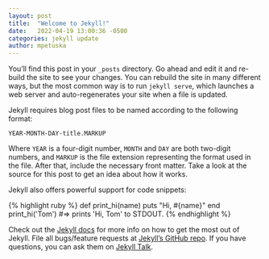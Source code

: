 ```yaml
---
layout: post
title:  "Welcome to Jekyll!"
date:   2022-04-19 13:00:36 -0500
categories: jekyll update
author: mpetuska
---
```

You’ll find this post in your `_posts` directory. Go ahead and edit it and re-build the site to see your changes. You
can rebuild the site in many different ways, but the most common way is to run `jekyll serve`, which launches a web
server and auto-regenerates your site when a file is updated.

Jekyll requires blog post files to be named according to the following format:

`YEAR-MONTH-DAY-title.MARKUP`

Where `YEAR` is a four-digit number, `MONTH` and `DAY` are both two-digit numbers, and `MARKUP` is the file extension
representing the format used in the file. After that, include the necessary front matter. Take a look at the source for
this post to get an idea about how it works.

Jekyll also offers powerful support for code snippets:

{% highlight ruby %}
def print_hi(name)
puts "Hi, #{name}"
end
print_hi('Tom')
#=> prints 'Hi, Tom' to STDOUT.
{% endhighlight %}

Check out the [Jekyll docs][jekyll-docs] for more info on how to get the most out of Jekyll. File all bugs/feature
requests at [Jekyll’s GitHub repo][jekyll-gh]. If you have questions, you can ask them on [Jekyll Talk][jekyll-talk].

[jekyll-docs]: https://jekyllrb.com/docs/home

[jekyll-gh]:   https://github.com/jekyll/jekyll

[jekyll-talk]: https://talk.jekyllrb.com/
